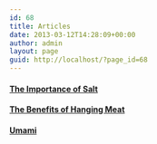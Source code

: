 ```yaml
---
id: 68
title: Articles
date: 2013-03-12T14:28:09+00:00
author: admin
layout: page
guid: http://localhost/?page_id=68
---
```

#### <a title="The Importance of Salt" href="http://www.grubdaily.com/?page_id=828" target="_blank">The Importance of Salt</a>

#### <a title="The Benefits of Hanging Meat" href="http://www.grubdaily.com/?page_id=865" target="_blank">The Benefits of Hanging Meat</a>

#### <a title="Umami" href="http://www.grubdaily.com/?page_id=867http://" target="_blank">Umami</a>